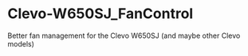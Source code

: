 # Clevo-W650SJ_FanControl
Better fan management for the Clevo W650SJ (and maybe other Clevo models)
